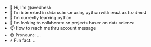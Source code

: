 - 👋 Hi, I’m @avedhesh
- 👀 I’m interested in data science using python with react as front end 
- 🌱 I’m currently learning python
- 💞️ I’m looking to collaborate on projects based on data science 
- 📫 How to reach me thru account message
- 😄 Pronouns: ...
- ⚡ Fun fact: ..

<!---
avedhesh/avedhesh is a ✨ special ✨ repository because its `README.md` (this file) appears on your GitHub profile.
You can click the Preview link to take a look at your changes.
--->
